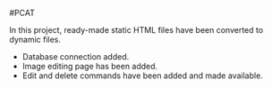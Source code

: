 #PCAT

  In this project, ready-made static HTML files have been converted to dynamic files. 

- Database connection added. 
- Image editing page has been added. 
- Edit and delete commands have been added and made available.
